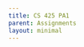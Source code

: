 ```yaml
---
title: CS 425 PA1
parent: Assignments
layout: minimal
---
```

<object data="../../../media/pdfs/CS425PA1.pdf" style="width: 100%;height: 100vh;"></object>
